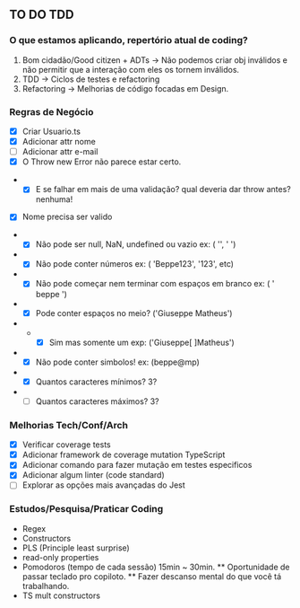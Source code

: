 ## TO DO TDD

### O que estamos aplicando, repertório atual de coding?

1. Bom cidadão/Good citizen + ADTs -> 
Não podemos criar obj inválidos e não permitir que a interação com eles os tornem inválidos.
2. TDD -> Ciclos de testes e refactoring 
3. Refactoring -> Melhorias de código focadas em Design.

### Regras de Negócio

- [x] Criar Usuario.ts
- [x] Adicionar attr nome
- [ ] Adicionar attr e-mail
- [x] O Throw new Error não parece estar certo.
- - [x] E se falhar em mais de uma validação? qual deveria dar throw antes? nenhuma!
- [x] Nome precisa ser valido
- - [x] Não pode ser null, NaN, undefined ou vazio ex: ( '', '    ')
- - [x] Não pode conter números ex: ( 'Beppe123', '123', etc)
- - [x] Não pode começar nem terminar com espaços em branco ex: ( '  beppe ')
- - [x] Pode conter espaços no meio? ('Giuseppe Matheus')
- - - [x] Sim mas somente um exp: ('Giuseppe[  ]Matheus')
- - [x] Não pode conter simbolos! ex: (beppe@mp)
- - [x] Quantos caracteres mínimos? 3?
- - [ ] Quantos caracteres máximos? 3?

### Melhorias Tech/Conf/Arch

- [x] Verificar coverage tests
- [x] Adicionar framework de coverage mutation TypeScript
- [x] Adicionar comando para fazer mutação em testes especificos
- [x] Adicionar algum linter (code standard)
- [ ] Explorar as opções mais avançadas do Jest

### Estudos/Pesquisa/Praticar Coding

* Regex
* Constructors
* PLS (Principle least surprise)
* read-only properties
* Pomodoros (tempo de cada sessão) 15min ~ 30min.
    ** Oportunidade de passar teclado pro copiloto.
    ** Fazer descanso mental do que você tá trabalhando.
* TS mult constructors

